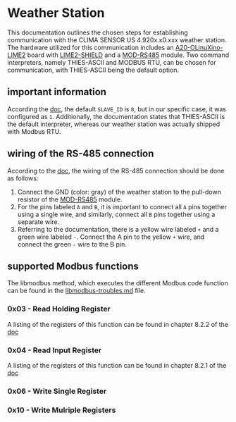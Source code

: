 # Weather Station
This documentation outlines the chosen steps for establishing communication with the CLIMA SENSOR US 4.920x.x0.xxx weather station. 
The hardware utilized for this communication includes an [A20-OLinuXino-LIME2](https://www.olimex.com/Products/OLinuXino/A20/A20-OLinuXino-LIME2/open-source-hardware) board with [LIME2-SHIELD](https://www.olimex.com/Products/OLinuXino/A20/LIME2-SHIELD/open-source-hardware) and a [MOD-RS485](https://www.olimex.com/Products/Modules/Interface/MOD-RS485/open-source-hardware) module. 
Two command interpreters, namely THIES-ASCII and MODBUS RTU, can be chosen for communication, with THIES-ASCII being the default option. 

## important information 
According the [doc](https://www.vetterag.ch/images/pdf/thies/BA/4.920x.x0.xxx_ClimaSensor_US_d.pdf), the default `SLAVE_ID` is `0`, but in our specific case, it was configured as `1`.
Additionally, the documentation states that THIES-ASCII is the default interpreter, whereas our weather station was actually shipped with Modbus RTU.


## wiring of the RS-485 connection
According to the [doc](https://www.vetterag.ch/images/pdf/thies/BA/4.920x.x0.xxx_ClimaSensor_US_d.pdf), the wiring of the RS-485 connection should be done as follows:

1. Connect the GND (color: gray) of the weather station to the pull-down resistor of the [MOD-RS485](https://www.olimex.com/Products/Modules/Interface/MOD-RS485/open-source-hardware) module.
2. For the pins labeled `A` and `B`, it is important to connect all `A` pins together using a single wire, and similarly, connect all `B` pins together using a separate wire.
3. Referring to the documentation, there is a yellow wire labeled `+` and a green wire labeled `-`. Connect the A pin to the yellow `+` wire, and connect the green `-` wire to the B pin.

## supported Modbus functions
The libmodbus method, which executes the different Modbus code function can be found in the [libmodbus-troubles.md](libmodbus-troubles.md) file.

### 0x03 - Read Holding Register
A listing of the registers of this function can be found in chapter 8.2.2 of the [doc]((https://www.vetterag.ch/images/pdf/thies/BA/4.920x.x0.xxx_ClimaSensor_US_d.pdf))
### 0x04 - Read Input Register 
A listing of the registers of this function can be found in chapter 8.2.1 of the [doc]((https://www.vetterag.ch/images/pdf/thies/BA/4.920x.x0.xxx_ClimaSensor_US_d.pdf))
### 0x06 - Write Single Register
### 0x10 - Write Mulriple Registers 
